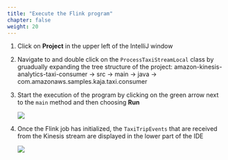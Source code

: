 ```yaml
---
title: "Execute the Flink program"
chapter: false
weight: 20
---
```


1. Click on **Project** in the upper left of the IntelliJ window

1. Navigate to and double click on the `ProcessTaxiStreamLocal` class by gruadually expanding the tree structure of the project: amazon-kinesis-analytics-taxi-consumer -> src -> main -> java -> com.amazonaws.samples.kaja.taxi.consumer

1. Start the execution of the program by clicking on the green arrow next to the `main` method and then choosing **Run**

	![](/images/intellij-4-execute-flink.png)

1. Once the Flink job has initialized, the `TaxiTripEvents` that are received from the Kinesis stream are displayed in the lower part of the IDE

	![](/images/intellij-5-execute-flink-output.png)
